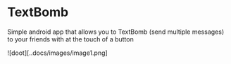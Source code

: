 # TextBomb
Simple android app that allows you to TextBomb (send multiple messages) to your friends with at the touch of a button

![doot][..docs/images/image1.png]
